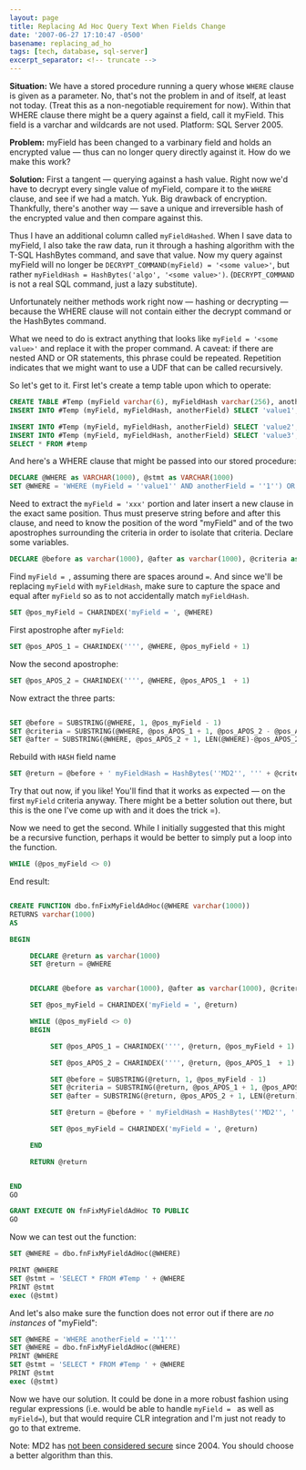 ```yaml
---
layout: page
title: Replacing Ad Hoc Query Text When Fields Change
date: '2007-06-27 17:10:47 -0500'
basename: replacing_ad_ho
tags: [tech, database, sql-server]
excerpt_separator: <!-- truncate -->
---
```


**Situation:** We have a stored procedure running a query whose `WHERE` clause is
given as a parameter. No, that's not the problem in and of itself, at least not
today. (Treat this as a non-negotiable requirement for now). Within that
WHERE clause there might be a query against a field, call it myField. This field
is a varchar and wildcards are not used. Platform: SQL Server 2005.

**Problem:** myField has been changed to a varbinary field and holds an
encrypted value &mdash; thus can no longer query directly against it. How do we
make this work?

<!-- truncate -->

**Solution:** First a tangent &mdash; querying against a hash value. Right now
we'd have to decrypt every single value of myField, compare it to the `WHERE`
clause, and  see if we had a match. Yuk. Big drawback of encryption. Thankfully,
there's another way &mdash; save a unique and irreversible hash of the encrypted
value and then compare against this.

Thus I have an additional column called `myFieldHashed`. When I save data to
myField, I also take the raw data, run it through a hashing algorithm with the
T-SQL HashBytes command, and save that value. Now my query against myField will
no longer be `DECRYPT_COMMAND(myField) = '<some value>'`, but rather
`myFieldHash = HashBytes('algo', '<some value>')`. (`DECRYPT_COMMAND` is not a
real SQL command, just a lazy substitute).

Unfortunately neither methods work right now &mdash; hashing or decrypting
&mdash; because the WHERE clause will not contain either the decrypt command or
the HashBytes command.

What we need to do is extract anything that looks like `myField = '<some
value>'` and replace it with the proper command. A caveat: if there are nested
AND or OR statements, this phrase could be repeated. Repetition indicates that
we might want to use a UDF that can be called recursively.

So let's get to it. First let's create a temp table upon which to operate:

```sql
CREATE TABLE #Temp (myField varchar(6), myFieldHash varchar(256), anotherField varchar(1))
INSERT INTO #Temp (myField, myFieldHash, anotherField) SELECT 'value1', HashBytes('MD2','value1'), '1'

INSERT INTO #Temp (myField, myFieldHash, anotherField) SELECT 'value2', HashBytes('MD2','value2'), '2'
INSERT INTO #Temp (myField, myFieldHash, anotherField) SELECT 'value3', HashBytes('MD2','value4'), '3'
SELECT * FROM #temp
```

And here's a WHERE clause that might be passed into our stored procedure:

```sql
DECLARE @WHERE as VARCHAR(1000), @stmt as VARCHAR(1000)
SET @WHERE = 'WHERE (myField = ''value1'' AND anotherField = ''1'') OR (myField = ''value3'')'
```

Need to extract the `myField = 'xxx'` portion and later insert a new clause in the
exact same position. Thus must preserve string before and after this clause, and
need to know the position of the word "myField" and of the two apostrophes
surrounding the criteria in order to isolate that criteria. Declare some
variables.

```sql
DECLARE @before as varchar(1000), @after as varchar(1000), @criteria as varchar(1000), @pos_myField as INT, @pos_APOS_1 as INT, @pos_APOS_2 as INT
```

Find `myField = `, assuming there are spaces around `=`. And since we'll be
replacing `myField` with `myFieldHash`, make sure to capture the space and equal
after `myField` so as to not accidentally match `myFieldHash`.

```sql
SET @pos_myField = CHARINDEX('myField = ', @WHERE)
```

First apostrophe after `myField`:

```sql
SET @pos_APOS_1 = CHARINDEX('''', @WHERE, @pos_myField + 1)
```

Now the second apostrophe:

```sql
SET @pos_APOS_2 = CHARINDEX('''', @WHERE, @pos_APOS_1  + 1)
```

Now extract the three parts:

```sql

SET @before = SUBSTRING(@WHERE, 1, @pos_myField - 1)
SET @criteria = SUBSTRING(@WHERE, @pos_APOS_1 + 1, @pos_APOS_2 - @pos_APOS_1 - 1)
SET @after = SUBSTRING(@WHERE, @pos_APOS_2 + 1, LEN(@WHERE)-@pos_APOS_2)
```

Rebuild with `HASH` field name

```sql
SET @return = @before + ' myFieldHash = HashBytes(''MD2'', ''' + @criteria + ''') ' + @after
```

Try that out now, if you like! You'll find that it works as expected &mdash; on
the first `myField` criteria anyway. There might be a better solution out there,
but this is the one I've come up with and it does the trick =).

Now we need to get the second. While I initially suggested that this might be a
recursive function, perhaps it would be better to simply put a loop into the
function.

```sql
WHILE (@pos_myField <> 0)
```

End result:

```sql

CREATE FUNCTION dbo.fnFixMyFieldAdHoc(@WHERE varchar(1000))
RETURNS varchar(1000)
AS

BEGIN

     DECLARE @return as varchar(1000)
     SET @return = @WHERE


     DECLARE @before as varchar(1000), @after as varchar(1000), @criteria as varchar(1000), @pos_myField as INT, @pos_APOS_1 as INT, @pos_APOS_2 as INT

     SET @pos_myField = CHARINDEX('myField = ', @return)

     WHILE (@pos_myField <> 0)
     BEGIN

          SET @pos_APOS_1 = CHARINDEX('''', @return, @pos_myField + 1)

          SET @pos_APOS_2 = CHARINDEX('''', @return, @pos_APOS_1  + 1)

          SET @before = SUBSTRING(@return, 1, @pos_myField - 1)
          SET @criteria = SUBSTRING(@return, @pos_APOS_1 + 1, @pos_APOS_2 - @pos_APOS_1 - 1)
          SET @after = SUBSTRING(@return, @pos_APOS_2 + 1, LEN(@return)-@pos_APOS_2)

          SET @return = @before + ' myFieldHash = HashBytes(''MD2'', ''' + @criteria + ''') ' + @after

          SET @pos_myField = CHARINDEX('myField = ', @return)

     END

     RETURN @return


END
GO

GRANT EXECUTE ON fnFixMyFieldAdHoc TO PUBLIC
GO
```

Now we can test out the function:

```sql
SET @WHERE = dbo.fnFixMyFieldAdHoc(@WHERE)

PRINT @WHERE
SET @stmt = 'SELECT * FROM #Temp ' + @WHERE
PRINT @stmt
exec (@stmt)
```

And let's also make sure the function does not error out if there are _no instances_ of "myField":

```sql
SET @WHERE = 'WHERE anotherField = ''1'''
SET @WHERE = dbo.fnFixMyFieldAdHoc(@WHERE)
PRINT @WHERE
SET @stmt = 'SELECT * FROM #Temp ' + @WHERE
PRINT @stmt
exec (@stmt)
```

Now we have our solution. It could be done in a more robust fashion using
regular expressions (i.e. would be able to handle `myField = ` as well as
`myField=`), but that would require CLR integration and I'm just not ready to go
to that extreme.

Note: MD2 has [not been
considered secure](http://en.wikipedia.org/wiki/MD2_%28cryptography%29#Security) since 2004. You should choose a better algorithm than
this.
